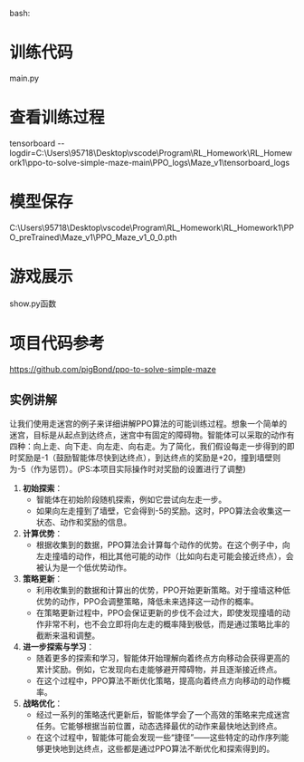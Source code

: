 bash:

# 训练代码
main.py
# 查看训练过程
tensorboard --logdir=C:\Users\95718\Desktop\vscode\Program\RL_Homework\RL_Homework1\ppo-to-solve-simple-maze-main\PPO_logs\Maze_v1\tensorboard_logs
# 模型保存
C:\Users\95718\Desktop\vscode\Program\RL_Homework\RL_Homework1\PPO_preTrained\Maze_v1\PPO_Maze_v1_0_0.pth
# 游戏展示
show.py函数
# 项目代码参考
https://github.com/pigBond/ppo-to-solve-simple-maze






## 实例讲解

让我们使用走迷宫的例子来详细讲解PPO算法的可能训练过程。想象一个简单的迷宫，目标是从起点到达终点，迷宫中有固定的障碍物。智能体可以采取的动作有四种：向上走、向下走、向左走、向右走。为了简化，我们假设每走一步得到的即时奖励是-1（鼓励智能体尽快到达终点），到达终点的奖励是+20，撞到墙壁则为-5（作为惩罚）。(PS:本项目实际操作时对奖励的设置进行了调整)
1. **初始探索**：
   - 智能体在初始阶段随机探索，例如它尝试向左走一步。
   - 如果向左走撞到了墙壁，它会得到-5的奖励。这时，PPO算法会收集这一状态、动作和奖励的信息。
2. **计算优势**：
   - 根据收集到的数据，PPO算法会计算每个动作的优势。在这个例子中，向左走撞墙的动作，相比其他可能的动作（比如向右走可能会接近终点），会被认为是一个低优势动作。
3. **策略更新**：
   - 利用收集到的数据和计算出的优势，PPO开始更新策略。对于撞墙这种低优势的动作，PPO会调整策略，降低未来选择这一动作的概率。
   - 在策略更新过程中，PPO会保证更新的步伐不会过大，即使发现撞墙的动作非常不利，也不会立即将向左走的概率降到极低，而是通过策略比率的截断来温和调整。
4. **进一步探索与学习**：
   - 随着更多的探索和学习，智能体开始理解向着终点方向移动会获得更高的累计奖励。例如，它发现向右走能够避开障碍物，并且逐渐接近终点。
   - 在这个过程中，PPO算法不断优化策略，提高向着终点方向移动的动作概率。
5. **战略优化**：
   - 经过一系列的策略迭代更新后，智能体学会了一个高效的策略来完成迷宫任务。它能够根据当前位置，动态选择最优的动作来最快地达到终点。
   - 在这个过程中，智能体可能会发现一些“捷径”——这些特定的动作序列能够更快地到达终点，这些都是通过PPO算法不断优化和探索得到的。



